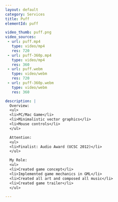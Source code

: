 ```yaml
---
layout: default
category: Services
title: Puff
elementId: puff

video_thumb: puff.png
video_sources:
 - url: puff.mp4
   type: video/mp4
   res: 720
 - url: puff-360p.mp4
   type: video/mp4
   res: 360
 - url: puff.webm
   type: video/webm
   res: 720
 - url: puff-360p.webm
   type: video/webm
   res: 360

description: |
  Overview:
  <ul>
  <li>PC/Mac Game</li>
  <li>Minimalistic vector graphics</li>
  <li>Mouse controls</li>
  </ul>

  Attention:
  <ul>
  <li>Finalist: Audio Award (UCSC 2012)</li>
  </ul>

  My Role:
  <ul>
  <li>Created game concept</li>
  <li>Implemented game mechanics in GML</li>
  <li>Created all art and composed all music</li>
  <li>Created game trailer</li>
  </ul>

---
```

